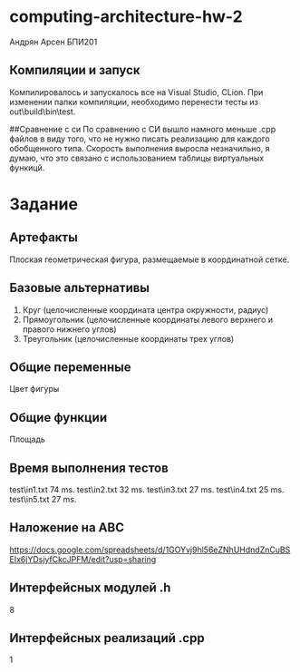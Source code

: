 # computing-architecture-hw-2
Андрян Арсен БПИ201

## Компиляции и запуск
Компилировалось и запускалось все на Visual Studio, CLion.
При изменении папки компиляции, необходимо перенести тесты из out\build\bin\test.

##Сравнение с си
По сравнению с СИ вышло намного меньше .cpp файлов в виду того, что не нужно писать реализацию для каждого обобщенного типа. Скорость выполнения выросла незначильно, я думаю, что это связано с использованием таблицы виртуальных функицй.
# Задание

## Артефакты
Плоская геометрическая фигура, размещаемые в координатной сетке.

## Базовые альтернативы 

1. Круг (целочисленные 
координата центра 
окружности, радиус)
2. Прямоугольник (целочисленные координаты левого верхнего и правого нижнего углов)
3. Треугольник (целочисленные координаты трех углов)

## Общие переменные 
Цвет фигуры

## Общие функции
Площадь 

## Время выполнения тестов
test\in1.txt 74 ms.
test\in2.txt 32 ms.
test\in3.txt 27 ms.
test\in4.txt 25 ms.
test\in5.txt 27 ms.

## Наложение на АВС
https://docs.google.com/spreadsheets/d/1GOYvj9hl56eZNhUHdndZnCuBSEIx6jYDsjyfCkcJPFM/edit?usp=sharing

## Интерфейсных модулей .h
8
## Интерфейсных реализаций .cpp
1
